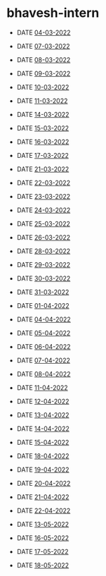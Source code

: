 # bhavesh-intern

- DATE [04-03-2022](https://github.com/sp18-interns/bhavesh-intern/tree/main/4th%20march%202022)

- DATE [07-03-2022](https://github.com/sp18-interns/bhavesh-intern/tree/main/7th%20march%202022)

- DATE [08-03-2022](https://github.com/sp18-interns/bhavesh-intern/tree/main/8th%20march%202022)

- DATE [09-03-2022](https://github.com/sp18-interns/bhavesh-intern/tree/main/9th%20march%202022)

- DATE [10-03-2022](https://github.com/sp18-interns/bhavesh-intern/tree/main/10th%20march%202022)

- DATE [11-03-2022](https://github.com/sp18-interns/bhavesh-intern/tree/main/11th%20march%202022)

- DATE [14-03-2022](https://github.com/sp18-interns/bhavesh-intern/tree/main/14th%20march%202022)

- DATE [15-03-2022](https://github.com/sp18-interns/bhavesh-intern/tree/main/15th%20march%202022)

- DATE [16-03-2022](https://github.com/sp18-interns/bhavesh-intern/tree/main/16th%20march%202022)

- DATE [17-03-2022](https://github.com/sp18-interns/bhavesh-intern/tree/main/17th%20march%202022)

- DATE [21-03-2022](https://github.com/sp18-interns/bhavesh-intern/tree/main/21st%20march%202022)

- DATE [22-03-2022](https://github.com/sp18-interns/bhavesh-intern/tree/main/22nd%20march%202022)

- DATE [23-03-2022](https://github.com/sp18-interns/bhavesh-intern/tree/main/23rd%20march%202022)

- DATE [24-03-2022](https://github.com/sp18-interns/bhavesh-intern/tree/main/24th%20march%202022)

- DATE [25-03-2022](https://github.com/sp18-interns/bhavesh-intern/tree/main/25th%20march%202022)

- DATE [26-03-2022](https://github.com/sp18-interns/bhavesh-intern/tree/main/26th%20march%202022)

- DATE [28-03-2022](https://github.com/sp18-interns/bhavesh-intern/tree/main/28th%20march%202022)

- DATE [29-03-2022](https://github.com/sp18-interns/bhavesh-intern/tree/main/29th%20march%202022)

- DATE [30-03-2022](https://github.com/sp18-interns/bhavesh-intern/tree/main/30th%20march%202022)

- DATE [31-03-2022](https://github.com/sp18-interns/bhavesh-intern/tree/main/31th%20march%202022)

- DATE [01-04-2022](https://github.com/sp18-interns/bhavesh-intern/tree/main/1st%20april%202022)

- DATE [04-04-2022](https://github.com/sp18-interns/bhavesh-intern/tree/main/4th%20april%202022)

- DATE [05-04-2022](https://github.com/sp18-interns/bhavesh-intern/tree/main/5th%20april%202022)

- DATE [06-04-2022](https://github.com/sp18-interns/bhavesh-intern/tree/main/6th%20april%202022)

- DATE [07-04-2022](https://github.com/sp18-interns/bhavesh-intern/tree/main/7th%20april%202022)

- DATE [08-04-2022](https://github.com/sp18-interns/bhavesh-intern/tree/main/8th%20april%202022)

- DATE [11-04-2022](https://github.com/sp18-interns/bhavesh-intern/tree/main/11th%20april%202022)

- DATE [12-04-2022](https://github.com/sp18-interns/bhavesh-intern/tree/main/12th%20april%202022)

- DATE [13-04-2022](https://github.com/sp18-interns/bhavesh-intern/tree/main/13th%20april%202022)

- DATE [14-04-2022](https://github.com/sp18-interns/bhavesh-intern/tree/main/14th%20april%202022)

- DATE [15-04-2022](https://github.com/sp18-interns/bhavesh-intern/tree/main/15th%20april%202022)

- DATE [18-04-2022](https://github.com/sp18-interns/bhavesh-intern/tree/main/18th%20april%202022)

- DATE [19-04-2022](https://github.com/sp18-interns/bhavesh-intern/tree/main/19th%20april%202022)

- DATE [20-04-2022](https://github.com/sp18-interns/bhavesh-intern/tree/main/20th%20april%202022)

- DATE [21-04-2022](https://github.com/sp18-interns/bhavesh-intern/tree/main/21st%20april%202022)

- DATE [22-04-2022](https://github.com/sp18-interns/bhavesh-intern/tree/main/22nd%20april%202022)

- DATE [13-05-2022](https://github.com/sp18-interns/bhavesh-intern/tree/main/13%20may%202022
)

- DATE [16-05-2022](https://github.com/sp18-interns/bhavesh-intern/tree/main/16%20may%202022)

- DATE [17-05-2022](https://github.com/sp18-interns/bhavesh-intern/tree/main/17%20may%202022)

- DATE [18-05-2022](https://github.com/sp18-interns/bhavesh-intern/tree/main/18%20may%202022)






















